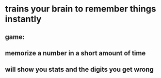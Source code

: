 # trains your brain to remember things instantly

## game:
## memorize a number in a short amount of time
## will show you stats and the digits you get wrong
